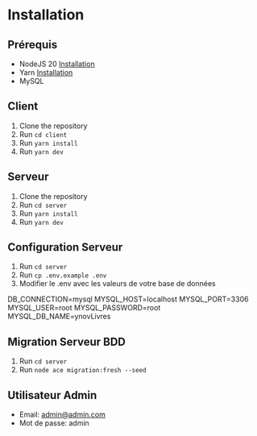 # Installation

## Prérequis

- NodeJS 20 [Installation](https://nodejs.org/en/download/)
- Yarn [Installation](https://yarnpkg.com/getting-started/install)
- MySQL

## Client

1. Clone the repository
2. Run `cd client`
3. Run `yarn install`
4. Run `yarn dev`

## Serveur

1. Clone the repository
2. Run `cd server`
3. Run `yarn install`
4. Run `yarn dev`

## Configuration Serveur

1. Run `cd server`
2. Run `cp .env.example .env`
3. Modifier le .env avec les valeurs de votre base de données

DB_CONNECTION=mysql
MYSQL_HOST=localhost
MYSQL_PORT=3306
MYSQL_USER=root
MYSQL_PASSWORD=root
MYSQL_DB_NAME=ynovLivres

## Migration Serveur BDD

1. Run `cd server`
2. Run `node ace migration:fresh --seed`

## Utilisateur Admin

- Email: admin@admin.com
- Mot de passe: admin
